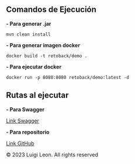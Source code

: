 
## Comandos de Ejecución

**- Para generar .jar**

    mvn clean install

**- Para generar imagen docker**

    docker build -t retoback/demo .

**- Para ejecutar docker**

    docker run -p 8080:8080 retoback/demo:latest -d

## Rutas al ejecutar

**- Para Swagger**

[Link Swagger](http://localhost:8080/swagger-ui/index.html)

**- Para repositorio**

[Link GitHub]()


© 2023 Luigi Leon. All rights reserved